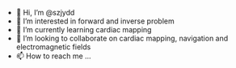 - 👋 Hi, I’m @szjydd
- 👀 I’m interested in forward and inverse problem
- 🌱 I’m currently learning cardiac mapping
- 💞️ I’m looking to collaborate on cardiac mapping, navigation and electromagnetic fields
- 📫 How to reach me ...

<!---
szjydd/szjydd is a ✨ special ✨ repository because its `README.md` (this file) appears on your GitHub profile.
You can click the Preview link to take a look at your changes.
--->
